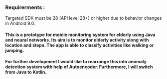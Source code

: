 ### Requirerments :
Targeted SDK must be 28 (API level 28+) or higher due to behavior changes in Android 9.0. 

#### This is a prototype for mobile monitoring system for elderly using Java and neural networks. Its aim is to monitor elderly activity along with location and steps. The app is able to classify activities like walking or jumping.
  
#### For further development I would like to rearrange this into anomaly detection system with help of Autoencoder. Furthermore, I will switch from Java to Kotlin.

